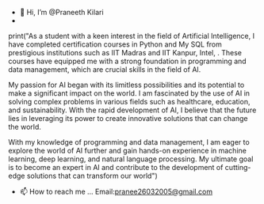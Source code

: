 - 👋 Hi, I’m @Praneeth Kilari
- 
print("As a student with a keen interest in the field of Artificial Intelligence, I have completed certification courses in Python and My SQL from prestigious institutions such as IIT Madras and IIT Kanpur, Intel, . These courses have equipped me with a strong foundation in programming and data management, which are crucial skills in the field of AI.

My passion for AI began with its limitless possibilities and its potential to make a significant impact on the world. I am fascinated by the use of AI in solving complex problems in various fields such as healthcare, education, and sustainability. With the rapid development of AI, I believe that the future lies in leveraging its power to create innovative solutions that can change the world.

With my knowledge of programming and data management, I am eager to explore the world of AI further and gain hands-on experience in machine learning, deep learning, and natural language processing. My ultimate goal is to become an expert in AI and contribute to the development of cutting-edge solutions that can transform our world")
- 📫 How to reach me ... Email:pranee26032005@gmail.com

<!---
Praneeth2005/Praneeth2005 is a ✨ special ✨ repository because its `README.md` (this file) appears on your GitHub profile.
You can click the Preview link to take a look at your changes.
--->
